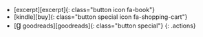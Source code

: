 - [excerpt][excerpt]{: class="button icon fa-book"}
- [kindle][buy]{: class="button special icon fa-shopping-cart"}
- [<span style="font-family:sans-serif;font-size:1.4em;font-weight:normal;text-transform:lowercase;">g</span> goodreads][goodreads]{: class="button special"}
{: .actions}
